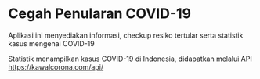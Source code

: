 # Cegah Penularan COVID-19

Aplikasi ini menyediakan informasi, checkup resiko tertular serta statistik kasus mengenai COVID-19

Statistik menampilkan kasus COVID-19 di Indonesia, didapatkan melalui API https://kawalcorona.com/api/

